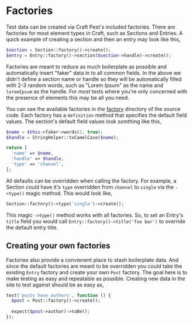 # Factories

Test data can be created via Craft Pest's included factories. There are factories for most element types in Craft, such as Sections and Entries. A quick example of creating a section and then an entry may look like this,

```php
$section = Section::factory()->create();
$entry = Entry::factory()->section($section->handle)->create();
```

Factories are meant to reduce as much boilerplate as possible and automatically insert "faker" data in to all common fields. In the above we didn't define a section name or handle so they will be automatically filled with 2-3 random words, such as "Lorem Ipsum" as the name and `loremIpsum` as the handle. For _most_ tests where you're only concerned with the presence of elements this may be all you need.

You can see the available factories in the [factory](/src/factories) directory of the source code. Each factory has a `definition` method that specifies the default field values. The section's default field values look somthing like this,

```php
$name = $this->faker->words(2, true);
$handle = StringHelper::toCamelCase($name);

return [
  'name' => $name,
  'handle' => $handle,
  'type' => 'channel',
];
```

All defaults can be overridden when calling the factory. For example, a Section could have it's `type` overridden from `channel` to `single` via the `->type()` magic method. This would look like,

```php
Section::factory()->type('single')->create();
```

This magic `->type()` method works with all factories. So, to set an Entry's `title` field you would call `Entry::factory()->title('foo bar')` to override the default entry title.

## Creating your own factories

Factories also provide a convienent place to stash boilerplate data. And since the default factories are meant to be overridden you could take the existing `Entry` factory and create your own `Post` factory. The goal here is to make testing as easy and repeatable as possible. Creating new data in the site to test against should be as easy as,

```php
test('posts have authors', function () {
  $post = Post::factory()->create();
  
  expect($post->author)->toBe();
});
```
